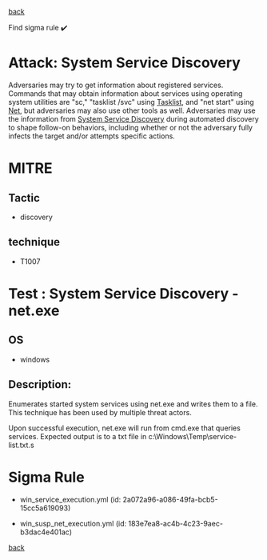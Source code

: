 
[back](../index.md)

Find sigma rule :heavy_check_mark: 

# Attack: System Service Discovery 

Adversaries may try to get information about registered services. Commands that may obtain information about services using operating system utilities are "sc," "tasklist /svc" using [Tasklist](https://attack.mitre.org/software/S0057), and "net start" using [Net](https://attack.mitre.org/software/S0039), but adversaries may also use other tools as well. Adversaries may use the information from [System Service Discovery](https://attack.mitre.org/techniques/T1007) during automated discovery to shape follow-on behaviors, including whether or not the adversary fully infects the target and/or attempts specific actions.

# MITRE
## Tactic
  - discovery


## technique
  - T1007


# Test : System Service Discovery - net.exe
## OS
  - windows


## Description:
Enumerates started system services using net.exe and writes them to a file. This technique has been used by multiple threat actors.

Upon successful execution, net.exe will run from cmd.exe that queries services. Expected output is to a txt file in c:\Windows\Temp\service-list.txt.s


# Sigma Rule
 - win_service_execution.yml (id: 2a072a96-a086-49fa-bcb5-15cc5a619093)

 - win_susp_net_execution.yml (id: 183e7ea8-ac4b-4c23-9aec-b3dac4e401ac)



[back](../index.md)
